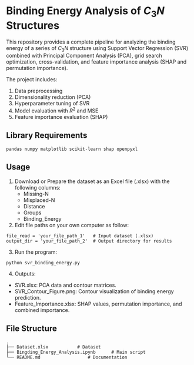 # Binding Energy Analysis of $C_3N$ Structures
This repository provides a complete pipeline for analyzing the binding energy of a series of $C_3N$ structure using Support Vector Regression (SVR) combined with Principal Component Analysis (PCA), grid search optimization, cross-validation, and feature importance analysis (SHAP and permutation importance).

The project includes:
1. Data preprocessing
2. Dimensionality reduction (PCA)
3. Hyperparameter tuning of SVR
4. Model evaluation with $R^2$ and MSE
5. Feature importance evaluation (SHAP)

## Library Requirements
```pandas numpy matplotlib scikit-learn shap openpyxl```

## Usage
1. Download or Prepare the dataset as an Excel file (.xlsx) with the following columns:
    + Missing-N
    + Misplaced-N
    + Distance
    + Groups
    + Binding_Energy
2. Edit file paths on your own computer as follow:
```
file_read = 'your_file_path_1'   # Input dataset (.xlsx)
output_dir = 'your_file_path_2'  # Output directory for results
```
3. Run the program:
```
python svr_binding_energy.py
```
4. Outputs:
+ SVR.xlsx: PCA data and contour matrices.
+ SVR_Contour_Figure.png: Contour visualization of binding energy prediction.
+ Feature_Importance.xlsx: SHAP values, permutation importance, and combined importance.


## File Structure
```
.
├── Dataset.xlsx           # Dataset
├── Bingding_Energy_Analysis.ipynb      # Main script
└── README.md                  # Documentation
```
